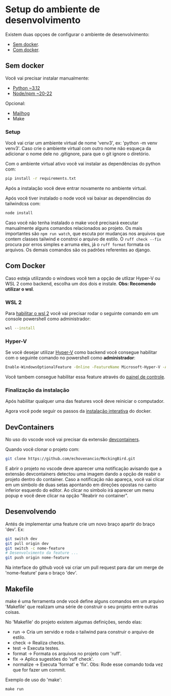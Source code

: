 # Setup do ambiente de desenvolvimento

Existem duas opçoes de configurar o ambiente de desenvolvimento:
-  [Sem docker](#sem-docker).
-  [Com docker](#com-docker). 

## Sem docker

Você vai precisar instalar manualmente:
-  [Python ~3.12](https://www.python.org/downloads/)
-  [Node/npm ~20-22](https://nodejs.org/pt)

Opcional: 
-  [Mailhog](https://github.com/mailhog/MailHog)
-  Make

### Setup
Você vai criar um ambiente virtual de nome 'venv3', ex: 'python -m venv venv3'. Caso crie o ambiente virtual com outro nome
não esqueça da adicionar o nome dele no .gitignore, para que o git ignore o diretório.

Com o ambiente virtual ativo você vai instalar as dependências do python com: 
```bash
pip install -r requirements.txt
```
Após a instalação você deve entrar novamente no ambiente virtual.

Após você tiver instalado o node você vai baixar as dependências do tailwindcss com:
```bash
node install
```

Caso você não tenha instalado o make você precisará executar
manualmente alguns comandos relacionados ao projeto.
Os mais importantes são `npm run watch`, que escuta por
mudanças nos arquivos que contem classes tailwind e constroi
o arquivo de estilo. O `ruff check --fix` procura por erros
simples e arruma eles, já o `ruff format` formata os arquivos.
Os demais comandos são os padrões referentes ao django.


## Com Docker

Caso esteja utilizando o windows você tem a opção de utlizar Hyper-V ou WSL 2 como backend, escolha um dos dois e instale.
__Obs: Recomendo utilizar o wsl__. 

### WSL 2

Para [habilitar o wsl 2](https://learn.microsoft.com/en-us/windows/wsl/install)
você vai precisar rodar o seguinte comando em um console powershell como administrador:
```bash
wsl --install
```

### Hyper-V

Se você desejar utilizar [Hyper-V](https://learn.microsoft.com/pt-br/virtualization/hyper-v-on-windows/quick-start/enable-hyper-v)
como backend você consegue habilitar com o seguinte comando no powershell como __administrador__:
```bash
Enable-WindowsOptionalFeature -Online -FeatureName Microsoft-Hyper-V -All
```

Você tambem consegue habilitar essa feature através do [painel de controle](https://learn.microsoft.com/pt-br/virtualization/hyper-v-on-windows/quick-start/enable-hyper-v#enable-the-hyper-v-role-through-settings).

### Finalização da instalação

Após habilitar qualquer uma das features você deve reiniciar o computador.

Agora você pode seguir os passos da [instalação interativa](https://docs.docker.com/desktop/install/windows-install/#install-interactively) do docker.

## DevContainers

No uso do vscode você vai precisar da extensão [devcontainers](https://marketplace.visualstudio.com/items?itemName=ms-vscode-remote.remote-containers).

Quando você clonar o projeto com:
```bash
git clone https://github.com/echovenancio/MockingBird.git
```
E abrir o projeto no vscode deve aparecer uma notificação avisando que a extensão devcontainers
detectou uma imagem dando a opção de reabir o projeto dentro do container.
Caso a notificação não apareça, você vai clicar em um simbolo de duas setas apontando em
direções opostas no canto inferior esquerdo do editor. Ao clicar no simbolo irá aparecer um menu
popup e você deve clicar na opção "Reabrir no container".

## Desenvolvendo

Antés de implementar uma feature crie um novo braço apartir do braço 'dev'. Ex:
```bash
git switch dev
git pull origin dev
git switch -c nome-feature
# Desenvolvimento da feature ...
git push origin nome-feature
```

Na interface do github você vai criar um pull request para dar um merge de 'nome-feature' para
o braço 'dev'.

## Makefile

make é uma ferramenta onde você define alguns comandos em um arquivo 'Makefile' que realizam uma
série de construir o seu projeto entre outras coisas.

No 'Makefile' do projeto existem algumas definições, sendo elas:
- run -> Cria um servido e roda o tailwind para construir o arquivo de estilo.
- check -> Realiza checks.
- test -> Executa testes.
- format -> Formata os arquivos no projeto com 'ruff'.
- fix -> Aplica sugestões do 'ruff check'.
- normalize -> Executa 'format' e 'fix'. Obs: Rode esse comando toda vez que for fazer um commit.

Exemplo de uso do 'make':
```
make run
```
